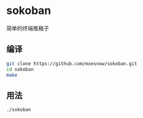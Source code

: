 # sokoban

简单的终端推箱子

## 编译

```bash
git clone https://github.com/moesnow/sokoban.git
cd sokoban
make
```

## 用法

```bash
./sokoban
```
